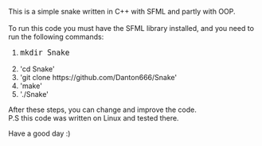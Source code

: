 This is a simple snake written in C++ with SFML and partly with OOP. <br><br>
To run this code you must have the SFML library installed, and you need to run the following commands:
<ol>
    <li><pre style="font-size:15px;">mkdir Snake</pre></li>
    <li>'cd Snake'</li>
    <li>'git clone https://github.com/Danton666/Snake'</li>
    <li>'make'</li>
    <li>'./Snake'</li>
</ol>

After these steps, you can change and improve the code. <br>
P.S this code was written on Linux and tested there. <br>

Have a good day :) <br>
